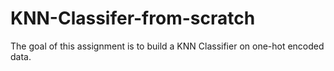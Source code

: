 # KNN-Classifer-from-scratch
The goal of this assignment is to build a KNN Classifier on one-hot encoded data.

